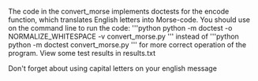 The code in the convert_morse implements doctests for the encode function, which translates English letters into Morse-code.
You should use on the command line to run the code:
'''python
python -m doctest -o NORMALIZE_WHITESPACE -v convert_morse.py
'''
instead of 
'''python
python -m doctest convert_morse.py
'''
for more correct operation of the program. View some test results in results.txt

Don't forget about using capital letters on your english message 
